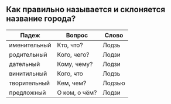 ## Как правильно называется и склоняется название города?
|Падеж|Вопрос|Слово|
|--|--|--|
|именительный|Кто, что?|Лодзь|
|родительный|Кого, чего?|Лодзи|
|дательный|Кому, чему?|Лодзи|
|винитильный|Кого, что|Лодзь|
|творительный|Кем, чем?|Лодзью|
|предложный|О ком, о чём?|Лодзи|

